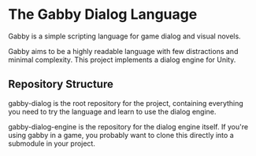 # The Gabby Dialog Language
Gabby is a simple scripting language for game dialog and visual novels.

Gabby aims to be a highly readable language with few distractions and minimal complexity. This project implements a dialog engine for Unity.

## Repository Structure

gabby-dialog is the root repository for the project, containing everything you need to try the language and learn to use the dialog engine.

gabby-dialog-engine is the repository for the dialog engine itself. If you're using gabby in a game, you probably want to clone this directly into a submodule in your project.
